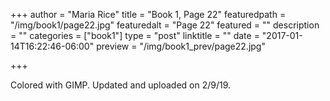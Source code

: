 +++
author = "Maria Rice"
title = "Book 1, Page 22"
featuredpath = "/img/book1/page22.jpg"
featuredalt = "Page 22"
featured = ""
description = ""
categories = ["book1"]
type = "post"
linktitle = ""
date = "2017-01-14T16:22:46-06:00"
preview = "/img/book1_prev/page22.jpg"

+++

Colored with GIMP. Updated and uploaded on 2/9/19. 

